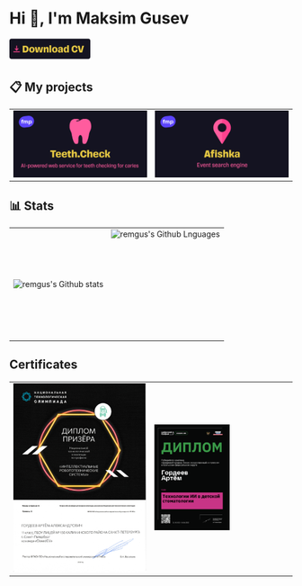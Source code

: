 # Hi :wave:, I'm Maksim Gusev

<a href="https://github.com/jubastik/jubastik/raw/master/MyCV.pdf"><img alt="Afiska" src="download-cv-btn.png" height="40"/></a>

## 📋 My projects

<table>
  <tr>
    <td><a href="https://github.com/fm-projects/teeth-check"><img alt="Teeth.Check" src="teeth-check.png"/></a></td>
    <td><a href="https://github.com/fm-projects/afishka"><img alt="Afiska" src="afishka.png"/></a></td>
  </tr>
</table>

## 📊 Stats

<table>
  <tr>
    <td>
      <img align="left" src="https://github-readme-streak-stats.herokuapp.com/?user=remgus&theme=radical&hide_border=true" alt="remgus's Github stats"/>
    </td>
    <td>
      <img height="195px" align="right" alt="remgus's Github Lnguages" src="https://github-readme-stats-eight-theta.vercel.app/api/top-langs/?username=remgus&theme=radical&layout=compact&hide_border=true" />
    </td>
  </tr>
</table>

## Certificates

<table>
  <tr>
    <td rowspan="2">
     <img width="100%" height="100%" src="certificates/nto-irs.jpg" alt="НТО ИРС">
    </td>
    <td>
     <img width="56%" height="100%" src="certificates/digital-breakthrough.png" alt="Сертификат об участии в Альметьевском хакатоне">
    </td>
  </tr>
</table>
